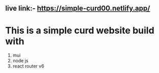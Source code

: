## live link:- https://simple-curd00.netlify.app/

# This is a simple curd website build with 
   1. mui
   2. node js
   3. react router v6
